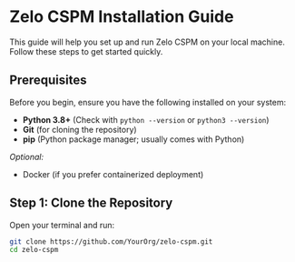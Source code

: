 # Zelo CSPM Installation Guide

This guide will help you set up and run Zelo CSPM on your local machine. Follow these steps to get started quickly.

## Prerequisites

Before you begin, ensure you have the following installed on your system:

- **Python 3.8+** (Check with `python --version` or `python3 --version`)
- **Git** (for cloning the repository)
- **pip** (Python package manager; usually comes with Python)

*Optional:*  
- Docker (if you prefer containerized deployment)

## Step 1: Clone the Repository

Open your terminal and run:

```bash
git clone https://github.com/YourOrg/zelo-cspm.git
cd zelo-cspm
